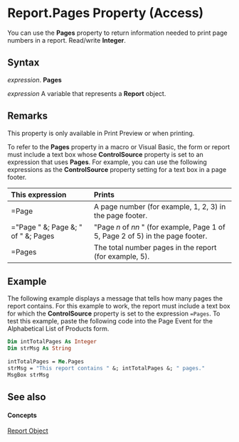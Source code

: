 
# Report.Pages Property (Access)

You can use the  **Pages** property to return information needed to print page numbers in a report. Read/write **Integer**.


## Syntax

 _expression_. **Pages**

 _expression_ A variable that represents a **Report** object.


## Remarks

This property is only available in Print Preview or when printing.

To refer to the  **Pages** property in a macro or Visual Basic, the form or report must include a text box whose **ControlSource** property is set to an expression that uses **Pages**. For example, you can use the following expressions as the **ControlSource** property setting for a text box in a page footer.



|**This expression**|**Prints**|
|:-----|:-----|
|=Page|A page number (for example, 1, 2, 3) in the page footer.|
|="Page " &; Page &; " of " &; Pages|"Page  _n_ of _nn_ " (for example, Page 1 of 5, Page 2 of 5) in the page footer.|
|=Pages|The total number pages in the report (for example, 5).|

## Example

The following example displays a message that tells how many pages the report contains. For this example to work, the report must include a text box for which the  **ControlSource** property is set to the expression `=Pages`. To test this example, paste the following code into the Page Event for the Alphabetical List of Products form.


```vb
Dim intTotalPages As Integer 
Dim strMsg As String 
 
intTotalPages = Me.Pages 
strMsg = "This report contains " &; intTotalPages &; " pages." 
MsgBox strMsg
```


## See also


#### Concepts


[Report Object](6f77c1b4-a9ce-7caa-204c-fe0755c6f9df.md)

